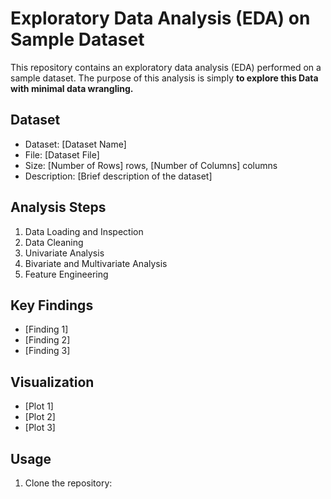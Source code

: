 # Exploratory Data Analysis (EDA) on Sample Dataset

This repository contains an exploratory data analysis (EDA) performed on a sample dataset. 
The purpose of this analysis is simply **to explore this Data with minimal data wrangling.**


## Dataset

- Dataset: [Dataset Name]
- File: [Dataset File]
- Size: [Number of Rows] rows, [Number of Columns] columns
- Description: [Brief description of the dataset]

## Analysis Steps

1. Data Loading and Inspection
2. Data Cleaning
3. Univariate Analysis
4. Bivariate and Multivariate Analysis
5. Feature Engineering

## Key Findings

- [Finding 1]
- [Finding 2]
- [Finding 3]

## Visualization

- [Plot 1]
- [Plot 2]
- [Plot 3]

## Usage

1. Clone the repository:

